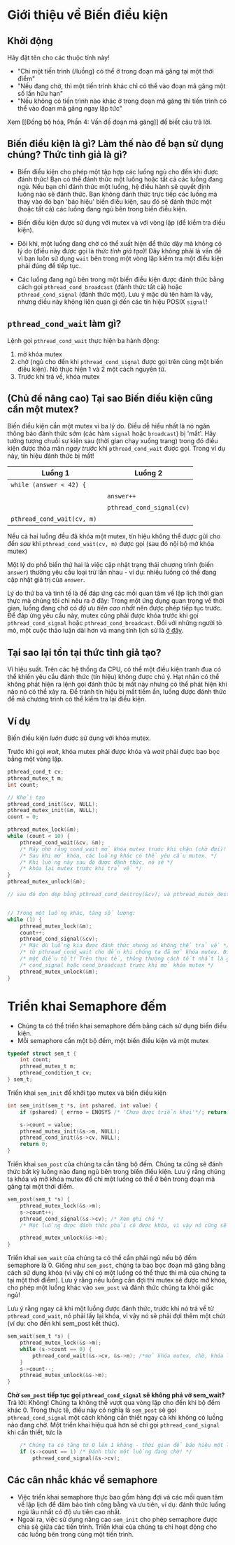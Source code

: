 # Giới thiệu về Biến điều kiện

## Khởi động

Hãy đặt tên cho các thuộc tính này!
* "Chỉ một tiến trình (/luồng) có thể ở trong đoạn mã găng tại một thời điểm"
* "Nếu đang chờ, thì một tiến trình khác chỉ có thể vào đoạn mã găng một số lần hữu hạn"
* "Nếu không có tiến trình nào khác ở trong đoạn mã găng thì tiến trình có thể vào đoạn mã găng ngay lập tức"

Xem [[Đồng bộ hóa, Phần 4: Vấn đề đoạn mã găng]] để biết câu trả lời.

## Biến điều kiện là gì? Làm thế nào để bạn sử dụng chúng? Thức tỉnh giả là gì?

* Biến điều kiện cho phép một tập hợp các luồng ngủ cho đến khi được đánh thức! Bạn có thể đánh thức một luồng hoặc tất cả các luồng đang ngủ. Nếu bạn chỉ đánh thức một luồng, hệ điều hành sẽ quyết định luồng nào sẽ đánh thức. Bạn không đánh thức trực tiếp các luồng mà thay vào đó bạn 'báo hiệu' biến điều kiện, sau đó sẽ đánh thức một (hoặc tất cả) các luồng đang ngủ bên trong biến điều kiện.

* Biến điều kiện được sử dụng với mutex và với vòng lặp (để kiểm tra điều kiện).

* Đôi khi, một luồng đang chờ có thể xuất hiện để thức dậy mà không có lý do (điều này được gọi là _thức tỉnh giả tạo_)! Đây không phải là vấn đề vì bạn luôn sử dụng `wait` bên trong một vòng lặp kiểm tra một điều kiện phải đúng để tiếp tục.

* Các luồng đang ngủ bên trong một biến điều kiện được đánh thức bằng cách gọi `pthread_cond_broadcast` (đánh thức tất cả) hoặc `pthread_cond_signal` (đánh thức một). Lưu ý mặc dù tên hàm là vậy, nhưng điều này không liên quan gì đến các tín hiệu POSIX `signal`!

## `pthread_cond_wait` làm gì?

Lệnh gọi `pthread_cond_wait` thực hiện ba hành động:
1. mở khóa mutex
2. chờ (ngủ cho đến khi `pthread_cond_signal` được gọi trên cùng một biến điều kiện). Nó thực hiện 1 và 2 một cách nguyên tử.
3. Trước khi trả về, khóa mutex

## (Chủ đề nâng cao) Tại sao Biến điều kiện cũng cần một mutex?

Biến điều kiện cần một mutex vì ba lý do. Điều dễ hiểu nhất là nó ngăn thông báo đánh thức sớm (các hàm `signal` hoặc `broadcast`) bị 'mất'. Hãy tưởng tượng chuỗi sự kiện sau (thời gian chạy xuống trang) trong đó điều kiện được thỏa mãn _ngay trước_ khi `pthread_cond_wait` được gọi. Trong ví dụ này, tín hiệu đánh thức bị mất!

Luồng 1 | Luồng 2
-------------------------|---------
`while (answer < 42) {` | &nbsp;
&nbsp; | `answer++`
&nbsp; | `pthread_cond_signal(cv)`
`pthread_cond_wait(cv, m) ` | &nbsp;

Nếu cả hai luồng đều đã khóa một mutex, tín hiệu không thể được gửi cho đến _sau_ khi `pthread_cond_wait(cv, m)` được gọi (sau đó nội bộ mở khóa mutex)

Một lý do phổ biến thứ hai là việc cập nhật trạng thái chương trình (biến `answer`) thường yêu cầu loại trừ lẫn nhau - ví dụ: nhiều luồng có thể đang cập nhật giá trị của `answer`.

Lý do thứ ba và tinh tế là để đáp ứng các mối quan tâm về lập lịch thời gian thực mà chúng tôi chỉ nêu ra ở đây: Trong một ứng dụng quan trọng về thời gian, luồng đang chờ có _độ ưu tiên cao nhất_ nên được phép tiếp tục trước. Để đáp ứng yêu cầu này, mutex cũng phải được khóa trước khi gọi `pthread_cond_signal` hoặc `pthread_cond_broadcast`. Đối với những người tò mò, một cuộc thảo luận dài hơn và mang tính lịch sử là [ở đây](https://groups.google.com/forum/?hl=ky#!msg/comp.programming.threads/wEUgPq541v8/ZByyyS8acqMJ).

## Tại sao lại tồn tại thức tỉnh giả tạo?

Vì hiệu suất. Trên các hệ thống đa CPU, có thể một điều kiện tranh đua có thể khiến yêu cầu đánh thức (tín hiệu) không được chú ý. Hạt nhân có thể không phát hiện ra lệnh gọi đánh thức bị mất này nhưng có thể phát hiện khi nào nó có thể xảy ra. Để tránh tín hiệu bị mất tiềm ẩn, luồng được đánh thức để mã chương trình có thể kiểm tra lại điều kiện.

## Ví dụ

Biến điều kiện _luôn_ được sử dụng với khóa mutex.

Trước khi gọi _wait_, khóa mutex phải được khóa và _wait_ phải được bao bọc bằng một vòng lặp.
```C
pthread_cond_t cv;
pthread_mutex_t m;
int count;

// Khởi tạo
pthread_cond_init(&cv, NULL);
pthread_mutex_init(&m, NULL);
count = 0;

pthread_mutex_lock(&m);
while (count < 10) {
    pthread_cond_wait(&cv, &m); 
    /* Hãy nhớ rằng cond_wait mở khóa mutex trước khi chặn (chờ đợi)! */
    /* Sau khi mở khóa, các luồng khác có thể yêu cầu mutex. */
    /* Khi luồng này sau đó được đánh thức, nó sẽ */
    /* khóa lại mutex trước khi trả về */
}
pthread_mutex_unlock(&m);

// sau đó dọn dẹp bằng pthread_cond_destroy(&cv); và pthread_mutex_destroy 


// Trong một luồng khác, tăng số lượng:
while (1) {
    pthread_mutex_lock(&m);
    count++;
    pthread_cond_signal(&cv);
    /* Mặc dù luồng kia được đánh thức nhưng nó không thể trả về */
    /* từ pthread_cond_wait cho đến khi chúng ta đã mở khóa mutex. Điều này là */
    /* một điều tốt! Trên thực tế, thông thường cách tốt nhất là gọi */
    /* cond_signal hoặc cond_broadcast trước khi mở khóa mutex */
    pthread_mutex_unlock(&m);
}
```
# Triển khai Semaphore đếm

* Chúng ta có thể triển khai semaphore đếm bằng cách sử dụng biến điều kiện.
* Mỗi semaphore cần một bộ đếm, một biến điều kiện và một mutex
```C
typedef struct sem_t {
    int count; 
    pthread_mutex_t m;
    pthread_condition_t cv;
} sem_t;
```

Triển khai `sem_init` để khởi tạo mutex và biến điều kiện
```C
int sem_init(sem_t *s, int pshared, int value) {
    if (pshared) { errno = ENOSYS /* 'Chưa được triển khai'*/; return -1; }

    s->count = value;
    pthread_mutex_init(&s->m, NULL);
    pthread_cond_init(&s->cv, NULL);
    return 0;
}
```

Triển khai `sem_post` của chúng ta cần tăng bộ đếm.
Chúng ta cũng sẽ đánh thức bất kỳ luồng nào đang ngủ bên trong biến điều kiện.
Lưu ý rằng chúng ta khóa và mở khóa mutex để chỉ một luồng có thể ở bên trong đoạn mã găng tại một thời điểm.
```C
sem_post(sem_t *s) {
    pthread_mutex_lock(&s->m);
    s->count++;
    pthread_cond_signal(&s->cv); /* Xem ghi chú */
    /* Một luồng được đánh thức phải có được khóa, vì vậy nó cũng sẽ phải đợi cho đến khi chúng ta gọi unlock */

    pthread_mutex_unlock(&s->m);
}
```
Triển khai `sem_wait` của chúng ta có thể cần phải ngủ nếu bộ đếm semaphore là 0.
Giống như `sem_post`, chúng ta bao bọc đoạn mã găng bằng cách sử dụng khóa (vì vậy chỉ có một luồng có thể thực thi mã của chúng ta tại một thời điểm). Lưu ý rằng nếu luồng cần đợi thì mutex sẽ được mở khóa, cho phép một luồng khác vào `sem_post` và đánh thức chúng ta khỏi giấc ngủ!

Lưu ý rằng ngay cả khi một luồng được đánh thức, trước khi nó trả về từ `pthread_cond_wait`, nó phải lấy lại khóa, vì vậy nó sẽ phải đợi thêm một chút (ví dụ: cho đến khi sem_post kết thúc). 
```C
sem_wait(sem_t *s) {
    pthread_mutex_lock(&s->m);
    while (s->count == 0) {
        pthread_cond_wait(&s->cv, &s->m); /*mở khóa mutex, chờ, khóa lại mutex */
    }
    s->count--;
    pthread_mutex_unlock(&s->m);
}
```
**Chờ `sem_post` tiếp tục gọi `pthread_cond_signal` sẽ không phá vỡ sem_wait?**
Trả lời: Không! Chúng ta không thể vượt qua vòng lặp cho đến khi bộ đếm khác 0. Trong thực tế, điều này có nghĩa là `sem_post` sẽ gọi `pthread_cond_signal` một cách không cần thiết ngay cả khi không có luồng nào đang chờ. Một triển khai hiệu quả hơn sẽ chỉ gọi `pthread_cond_signal` khi cần thiết, tức là
```C
    /* Chúng ta có tăng từ 0 lên 1 không - thời gian để báo hiệu một luồng đang ngủ bên trong sem_post */
    if (s->count == 1) /* Đánh thức một luồng đang chờ! */
        pthread_cond_signal(&s->cv);
``` 

## Các cân nhắc khác về semaphore

* Việc triển khai semaphore thực bao gồm hàng đợi và các mối quan tâm về lập lịch để đảm bảo tính công bằng và ưu tiên, ví dụ: đánh thức luồng ngủ lâu nhất có độ ưu tiên cao nhất.
* Ngoài ra, việc sử dụng nâng cao `sem_init` cho phép semaphore được chia sẻ giữa các tiến trình. Triển khai của chúng ta chỉ hoạt động cho các luồng bên trong cùng một tiến trình.